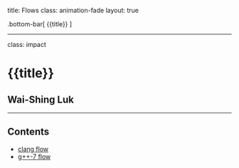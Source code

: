 title: Flows
class: animation-fade
layout: true

<!-- This slide will serve as the base layout for all your slides -->
.bottom-bar[
  {{title}}
]

---

class: impact

# {{title}}
## Wai-Shing Luk

---

## Contents

- [clang flow](clangflow.html)
- [g++-7 flow](conceptsflow.html)
